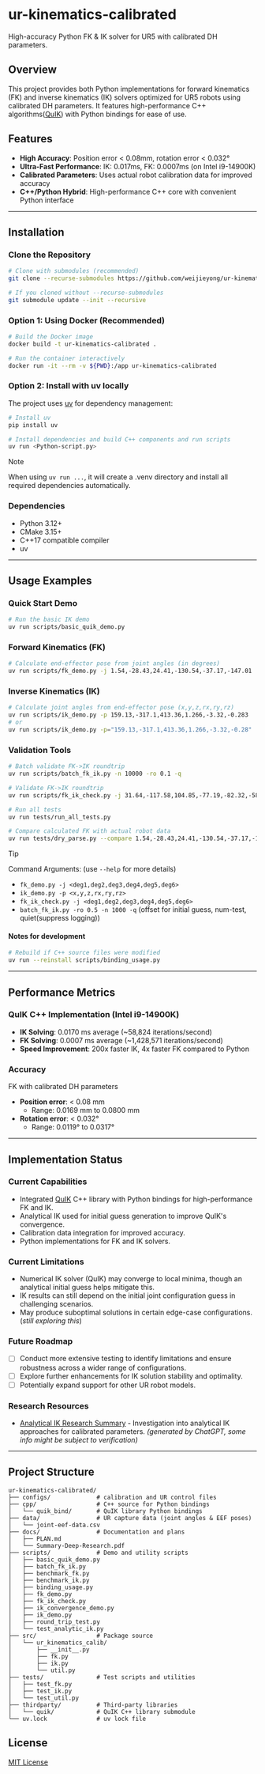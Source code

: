 # ur-kinematics-calibrated

High-accuracy Python FK & IK solver for UR5 with calibrated DH parameters.

## Overview

This project provides both Python implementations for forward kinematics (FK) and inverse kinematics (IK) solvers optimized for UR5 robots using calibrated DH parameters. It features high-performance C++ algorithms([QuIK](https://github.com/weijieyong/quik)) with Python bindings for ease of use.

## Features

- **High Accuracy**: Position error < 0.08mm, rotation error < 0.032°
- **Ultra-Fast Performance**: IK: 0.017ms, FK: 0.0007ms (on Intel i9-14900K)
- **Calibrated Parameters**: Uses actual robot calibration data for improved accuracy
- **C++/Python Hybrid**: High-performance C++ core with convenient Python interface

---

## Installation

### Clone the Repository

```bash
# Clone with submodules (recommended)
git clone --recurse-submodules https://github.com/weijieyong/ur-kinematics-calibrated.git

# If you cloned without --recurse-submodules
git submodule update --init --recursive
```

### Option 1: Using Docker (Recommended)

```bash
# Build the Docker image
docker build -t ur-kinematics-calibrated .

# Run the container interactively
docker run -it --rm -v ${PWD}:/app ur-kinematics-calibrated
```

### Option 2: Install with uv locally

The project uses [uv](https://github.com/astral-sh/uv) for dependency management:

```bash
# Install uv
pip install uv

# Install dependencies and build C++ components and run scripts
uv run <Python-script.py> 
```

> [!NOTE]  
> When using `uv run ...`, it will create a .venv directory and install all required dependencies automatically.

### Dependencies

- Python 3.12+
- CMake 3.15+
- C++17 compatible compiler
- uv

---

## Usage Examples

### Quick Start Demo

```bash
# Run the basic IK demo
uv run scripts/basic_quik_demo.py
```

### Forward Kinematics (FK)

```bash
# Calculate end-effector pose from joint angles (in degrees)
uv run scripts/fk_demo.py -j 1.54,-28.43,24.41,-130.54,-37.17,-147.01
```

### Inverse Kinematics (IK)

```bash
# Calculate joint angles from end-effector pose (x,y,z,rx,ry,rz)
uv run scripts/ik_demo.py -p 159.13,-317.1,413.36,1.266,-3.32,-0.283
# or
uv run scripts/ik_demo.py -p="159.13,-317.1,413.36,1.266,-3.32,-0.28"
```

### Validation Tools

```bash
# Batch validate FK->IK roundtrip
uv run scripts/batch_fk_ik.py -n 10000 -ro 0.1 -q

# Validate FK->IK roundtrip
uv run scripts/fk_ik_check.py -j 31.64,-117.58,104.85,-77.19,-82.32,-58.4

# Run all tests
uv run tests/run_all_tests.py

# Compare calculated FK with actual robot data
uv run tests/dry_parse.py --compare 1.54,-28.43,24.41,-130.54,-37.17,-147.01,-872.69,-236.61,417.99,1.344,-1.557,0.494
```

> [!TIP]  
> Command Arguments: (use `--help` for more details)  
> - `fk_demo.py -j <deg1,deg2,deg3,deg4,deg5,deg6>`  
> - `ik_demo.py -p <x,y,z,rx,ry,rz>`  
> - `fk_ik_check.py -j <deg1,deg2,deg3,deg4,deg5,deg6>`
> - `batch_fk_ik.py -ro 0.5 -n 1000 -q` (offset for initial guess, num-test, quiet(suppress logging)) 


#### Notes for development
```bash
# Rebuild if C++ source files were modified
uv run --reinstall scripts/binding_usage.py
```

---

## Performance Metrics

### QuIK C++ Implementation (Intel i9-14900K)
- **IK Solving**: 0.0170 ms average (~58,824 iterations/second)
- **FK Solving**: 0.0007 ms average (~1,428,571 iterations/second)
- **Speed Improvement**: 200x faster IK, 4x faster FK compared to Python

### Accuracy

FK with calibrated DH parameters
- **Position error**: < 0.08 mm
  - Range: 0.0169 mm to 0.0800 mm
- **Rotation error**: < 0.032°
  - Range: 0.0119° to 0.0317°

---

## Implementation Status

### Current Capabilities
- Integrated [QuIK](https://github.com/weijieyong/quik) C++ library with Python bindings for high-performance FK and IK.
- Analytical IK used for initial guess generation to improve QuIK's convergence.
- Calibration data integration for improved accuracy.
- Python implementations for FK and IK solvers.

### Current Limitations
- Numerical IK solver (QuIK) may converge to local minima, though an analytical initial guess helps mitigate this.
- IK results can still depend on the initial joint configuration guess in challenging scenarios.
- May produce suboptimal solutions in certain edge-case configurations. (*still exploring this*)

### Future Roadmap
- [ ] Conduct more extensive testing to identify limitations and ensure robustness across a wider range of configurations.
- [ ] Explore further enhancements for IK solution stability and optimality.
- [ ] Potentially expand support for other UR robot models.

### Research Resources
- [Analytical IK Research Summary](docs/Summary-Deep-Research.pdf) - Investigation into analytical IK approaches for calibrated parameters. *(generated by ChatGPT, some info might be subject to verification)*

---

## Project Structure

```
ur-kinematics-calibrated/
├── configs/             # calibration and UR control files
├── cpp/                 # C++ source for Python bindings
│   └── quik_bind/       # QuIK library Python bindings
├── data/                # UR capture data (joint angles & EEF poses)
│   └── joint-eef-data.csv
├── docs/                # Documentation and plans
│   ├── PLAN.md
│   └── Summary-Deep-Research.pdf
├── scripts/             # Demo and utility scripts
│   ├── basic_quik_demo.py
│   ├── batch_fk_ik.py
│   ├── benchmark_fk.py
│   ├── benchmark_ik.py
│   ├── binding_usage.py
│   ├── fk_demo.py
│   ├── fk_ik_check.py
│   ├── ik_convergence_demo.py
│   ├── ik_demo.py
│   ├── round_trip_test.py
│   └── test_analytic_ik.py
├── src/                 # Package source
│   └── ur_kinematics_calib/
│       ├── __init__.py
│       ├── fk.py
│       ├── ik.py
│       └── util.py
├── tests/               # Test scripts and utilities
│   ├── test_fk.py
│   ├── test_ik.py
│   └── test_util.py
├── thirdparty/          # Third-party libraries
│   └── quik/            # QuIK C++ library submodule
└── uv.lock              # uv lock file
```

## License

[MIT License](LICENSE)

